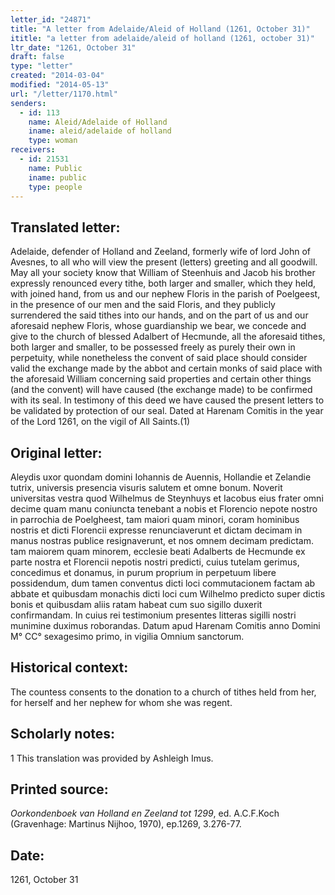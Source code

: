 ```yaml
---
letter_id: "24871"
title: "A letter from Adelaide/Aleid of Holland (1261, October 31)"
ititle: "a letter from adelaide/aleid of holland (1261, october 31)"
ltr_date: "1261, October 31"
draft: false
type: "letter"
created: "2014-03-04"
modified: "2014-05-13"
url: "/letter/1170.html"
senders:
  - id: 113
    name: Aleid/Adelaide of Holland
    iname: aleid/adelaide of holland
    type: woman
receivers:
  - id: 21531
    name: Public
    iname: public
    type: people
---
```

<h2> Translated letter:</h2>Adelaide, defender of Holland and Zeeland, formerly wife of lord John of Avesnes, to all who will view the present (letters) greeting and all goodwill.
	May all your society know that William of Steenhuis and Jacob his brother expressly renounced every tithe, both larger and smaller, which they held, with joined hand, from us and our nephew Floris in the parish of Poelgeest, in the presence of our men and the said Floris, and they publicly surrendered the said tithes into our hands, and on the part of us and our aforesaid nephew Floris, whose guardianship we bear, we concede and give to the church of blessed Adalbert of Hecmunde, all the aforesaid tithes, both larger and smaller, to be possessed freely as purely their own in perpetuity, while nonetheless the convent of said place should consider valid the exchange made by the abbot and certain monks of said place with the aforesaid William concerning said properties and certain other things (and the convent) will have caused (the exchange made) to be confirmed with its seal.
	In testimony of this deed we have caused the present letters to be validated by protection of our seal.
	Dated at Harenam Comitis in the year of the Lord 1261, on the vigil of All Saints.(1)
<h2 class="mt-4"> Original letter:</h2>Aleydis uxor quondam domini Iohannis de Auennis, Hollandie et Zelandie tutrix, universis presencia visuris salutem et omne bonum.
Noverit universitas vestra quod Wilhelmus de Steynhuys et Iacobus eius frater omni decime quam manu coniuncta tenebant a nobis et Florencio nepote nostro in parrochia de Poelgheest, tam maiori quam minori, coram hominibus nostris et dicti Florencii expresse renunciaverunt et dictam decimam in manus nostras publice resignaverunt, et nos omnem decimam predictam. tam maiorem quam minorem, ecclesie beati Adalberts de Hecmunde ex parte nostra et Florencii nepotis nostri predicti, cuius tutelam gerimus, concedimus et donamus, in purum proprium in perpetuum libere possidendum, dum tamen conventus dicti loci commutacionem factam ab abbate et quibusdam monachis dicti loci cum Wilhelmo predicto super dictis bonis et quibusdam aliis ratam habeat cum suo sigillo duxerit confirmandam.
In cuius rei testimonium presentes litteras sigilli nostri munimine duximus roborandas. Datum apud Harenam Comitis anno Domini M° CC° sexagesimo primo, in vigilia Omnium sanctorum.
<h2 class="mt-4"> Historical context:</h2>The countess consents to the donation to a church of tithes held from her, for herself and her nephew for whom she was regent.
<h2 class="mt-4"> Scholarly notes:</h2>1 This translation was provided by Ashleigh Imus.
<h2 class="mt-4"> Printed source:</h2><p><em>Oorkondenboek van Holland en Zeeland tot 1299</em>, ed. A.C.F.Koch (Gravenhage: Martinus Nijhoo, 1970), ep.1269, 3.276-77.</p><h2 class="mt-4"> Date:</h2>1261, October 31